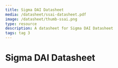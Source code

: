 ```yaml
---
title: Sigma DAI Datasheet
media: /datasheet/ssai-datasheet.pdf
image: /datasheet/thumb-ssai.png
type: resource
description: A datasheet for Sigma DAI Datasheet
tags: tag 3
---
```


# Sigma DAI Datasheet
